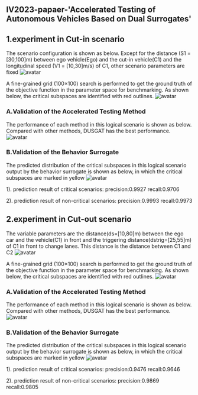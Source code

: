 ## IV2023-papaer-'Accelerated Testing of Autonomous Vehicles Based on Dual Surrogates' ###

## 1.experiment in Cut-in scenario
The scenario configuration is shown as below. Except for the distance (S1 = [30,100]m) between ego vehicle(Ego) and the cut-in vehicle(C1) and the longitudinal speed (V1 = [10,30]m/s) of C1, other scenario parameters are fixed
![avatar](cutinsce.png)

A fine-grained grid (100×100) search is performed to get the ground truth of the objective function in the parameter space for benchmarking. As shown below, the critical subspaces are identified with red outlines.
![avatar](groundtruth_two_para_cin.jpeg)

### A.Validation of the Accelerated Testing Method

The performance of each method in this logical scenario is shown as below. Compared with other methods, DUSGAT has the best performance. 
![avatar](benchmark_cin.jpeg)


### B.Validation of the Behavior Surrogate


The predicted distribution of the critical subspaces in this logical scenario output by the behavior surrogate is shown as below, in which the critical subspaces are marked in yellow
![avatar](pre_two_para_cin.png)

1). prediction result of critical scenarios:
precision:0.9927
recall:0.9706

2). prediction result of non-critical scenarios:
precision:0.9993
recall:0.9973

## 2.experiment in Cut-out scenario
The variable parameters are the distance(ds=[10,80]m) between the ego car and the vehicle(C1) in front and the triggering distance(dstrig=[25,55]m) of C1 in front to change lanes. This distance is the distance between C1 and C2
![avatar](cutoutsce.png)

A fine-grained grid (100×100) search is performed to get the ground truth of the objective function in the parameter space for benchmarking. As shown below, the critical subspaces are identified with red outlines.
![avatar](groundtruth_two_para_cout.jpeg)

### A.Validation of the Accelerated Testing Method

The performance of each method in this logical scenario is shown as below. Compared with other methods, DUSGAT has the best performance. 
![avatar](benchmark_cout.jpeg)


### B.Validation of the Behavior Surrogate
The predicted distribution of the critical subspaces in this logical scenario output by the behavior surrogate is shown as below, in which the critical subspaces are marked in yellow
![avatar](pre_two_para_cout.png)


1). prediction result of critical scenarios:
precision:0.9476
recall:0.9646

2). prediction result of non-critical scenarios:
precision:0.9869
recall:0.9805


